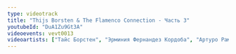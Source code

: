 ```yaml
---
type: videotrack
title: "Thijs Borsten & The Flamenco Connection - Часть 3"
youtubeId: "DuA1Zu9Gt3A"
videoevents: vevt0013
videoartists: ["Тайс Борстен", "Эрминия Фернандез Кордоба", "Артуро Рамон"]
---
```


